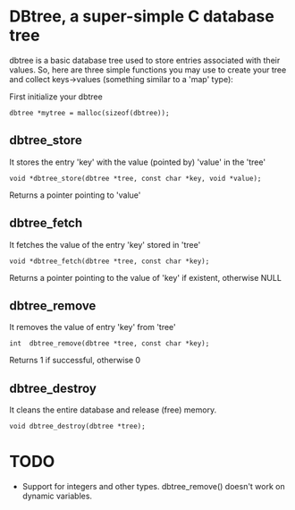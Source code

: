 # DBtree, a super-simple C database tree

dbtree is a basic database tree used to store entries associated with their values.
So, here are three simple functions you may use to create your tree and collect keys->values (something similar to a 'map' type):

First initialize your dbtree

    dbtree *mytree = malloc(sizeof(dbtree));


## dbtree_store

It stores the entry 'key' with the value (pointed by) 'value' in the 'tree'

    void *dbtree_store(dbtree *tree, const char *key, void *value);

Returns a pointer pointing to 'value'


## dbtree_fetch

It fetches the value of the entry 'key' stored in 'tree'

    void *dbtree_fetch(dbtree *tree, const char *key);

Returns a pointer pointing to the value of 'key' if existent, otherwise NULL


## dbtree_remove

It removes the value of entry 'key' from 'tree'

    int  dbtree_remove(dbtree *tree, const char *key);

Returns 1 if successful, otherwise 0


## dbtree_destroy

It cleans the entire database and release (free) memory.

    void dbtree_destroy(dbtree *tree);


# TODO

* Support for integers and other types. dbtree_remove() doesn't work on dynamic variables.

